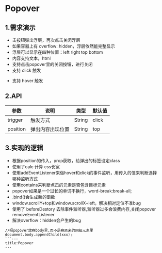 # Popover

## 1.需求演示


- 击按钮弹出浮层，再次点击关闭浮层
- 如果容器上有 overflow: hidden，浮层依然能完整显示
- 浮层可以显示在四种位置：left right top bottom
- 内容支持文本，html  
- 支持点击popover里的关闭按钮，进行关闭
- 支持 click 触发

<ClientOnly>
   <popover-demo1></popover-demo1>
</ClientOnly>


- 支持 hover 触发

<ClientOnly>
   <popover-demo2></popover-demo2>
</ClientOnly>


## 2.API

| 参数   | 说明   | 类型  | 默认值 |
| -------- | -------- | ------- | ------ |
| trigger | 触发方式 | String | click  |
| position   | 弹出内容出现位置 | String  | top   |

## 3.实现的逻辑

- 根据position的传入，prop获取，给弹出的标签设定class
- 使用了calc 计算 css长宽
- 使用addEventListener来做hover和click的事件监听，用传入的值来判断选择哪种监听方式
- 使用contains来判断点击的元素是否包含目标元素
- popover如果是一个过长的单词不换行，word-break:break-all;
- .bind()会生成新的函数
- window.scrollY+top和window.scrollX+left，解决相对定位不准bug
- 使用了 beforeDestory 去除事件监听器,监听器过多会浪费内存,关闭popover removeEventListener
- 解决overflow：hidden会产生的bug

```
//把popover放在body里,而不是在原来的同级元素里
document.body.appendChild(xxx);
```---
title:Popover
---